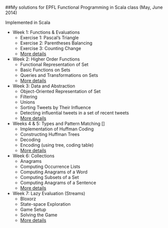 ##My solutions for EPFL Functional Programming in Scala class (May, June 2014)

Implemented in Scala

* Week 1: Functions & Evaluations
  - Exercise 1: Pascal’s Triangle
  - Exercise 2: Parentheses Balancing
  - Exercise 3: Counting Change
  - [More details](https://class.coursera.org/progfun-004/assignment/view?assignment_id=4)
* Week 2: Higher Order Functions
  - Functional Representation of Set
  - Basic Functions on Sets
  - Queries and Transformations on Sets
  - [More details](https://class.coursera.org/progfun-004/assignment/view?assignment_id=3)  
* Week 3: Data and Abstraction
  - Object-Oriented Representation of Set
  - Filtering
  - Unions
  - Sorting Tweets by Their Influence
  - Detecting influential tweets in a set of recent tweets
  - [More details](https://class.coursera.org/progfun-004/assignment/view?assignment_id=9)
* Weeks 4 & 5: Types and Pattern Matching []
  - Implementation of Huffman Coding
  - Constructing Huffman Trees
  - Decoding
  - Encoding (using tree, coding table)
  - [More details](https://class.coursera.org/progfun-004/assignment/view?assignment_id=15)  
* Week 6: Collections
  - Anagrams
  - Computing Occurrence Lists
  - Computing Anagrams of a Word
  - Computing Subsets of a Set
  - Computing Anagrams of a Sentence
  - [More details](https://class.coursera.org/progfun-004/assignment/view?assignment_id=17)  
* Week 7: Lazy Evaluation (Streams)
  - Bloxorz
  - State-space Exploration
  - Game Setup
  - Solving the Game
  - [More details](https://class.coursera.org/progfun-004/assignment/view?assignment_id=19)
